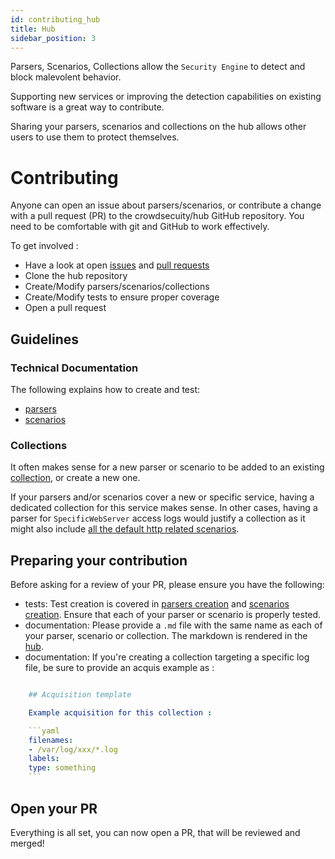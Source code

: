 ```yaml
---
id: contributing_hub
title: Hub
sidebar_position: 3
---
```


Parsers, Scenarios, Collections allow the `Security Engine` to detect and block malevolent behavior.

Supporting new services or improving the detection capabilities on existing software is a great way to contribute.

Sharing your parsers, scenarios and collections on the hub allows other users to use them to protect themselves.

# Contributing

Anyone can open an issue about parsers/scenarios, or contribute a change with a pull request (PR) to the crowdsecuity/hub GitHub repository. You need to be comfortable with git and GitHub to work effectively.

To get involved :

- Have a look at open [issues](https://github.com/crowdsecurity/hub/issues) and [pull requests](https://github.com/crowdsecurity/hub/pulls)
- Clone the hub repository
- Create/Modify parsers/scenarios/collections
- Create/Modify tests to ensure proper coverage
- Open a pull request

## Guidelines

### Technical Documentation

The following explains how to create and test:

- [parsers](/parsers/create.md)
- [scenarios](/scenarios/create.md)

### Collections

It often makes sense for a new parser or scenario to be added to an existing [collection](/collections/format.md), or create a new one.

If your parsers and/or scenarios cover a new or specific service, having a dedicated collection for this service makes sense.
In other cases, having a parser for `SpecificWebServer` access logs would justify a collection as it might also include [all the default http related scenarios](https://hub.crowdsec.net/author/crowdsecurity/collections/base-http-scenarios).

## Preparing your contribution

Before asking for a review of your PR, please ensure you have the following:

- tests: Test creation is covered in [parsers creation](/parsers/create.md) and [scenarios creation](/scenarios/create.md). Ensure that each of your parser or scenario is properly tested.
- documentation: Please provide a `.md` file with the same name as each of your parser, scenario or collection. The markdown is rendered in the [hub](https://hub.crowdsec.net).
- documentation: If you're creating a collection targeting a specific log file, be sure to provide an acquis example as :


```yaml

    ## Acquisition template

    Example acquisition for this collection :

    ```yaml
    filenames:
    - /var/log/xxx/*.log
    labels:
    type: something
    ```
```

## Open your PR

Everything is all set, you can now open a PR, that will be reviewed and merged!
